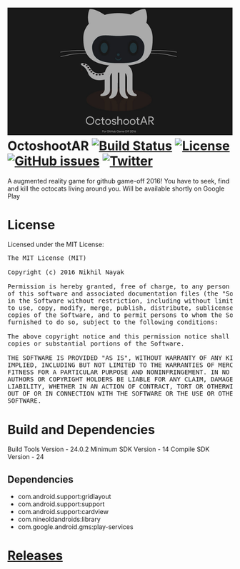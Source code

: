 ![OctoshootAR banner](static/banner.png)
OctoshootAR [![Build Status](https://travis-ci.org/nikhilnayak98/game-off-2016.svg?branch=master)](https://travis-ci.org/nikhilnayak98/game-off-2016) [![License](https://img.shields.io/badge/license-MIT-blue.svg)](https://github.com/nikhilnayak98/game-off-2016/blob/master/LICENSE) [![GitHub issues](https://img.shields.io/github/issues/nikhilnayak98/game-off-2016.svg)](https://github.com/nikhilnayak98/game-off-2016/issues) [![Twitter](https://img.shields.io/twitter/url/https/github.com/nikhilnayak98/game-off-2016.svg?style=social&style=plastic)](https://twitter.com/intent/tweet?text=Wow:&url=https://github.com/nikhilnayak98/game-off-2016)
=============
A augmented reality game for github game-off 2016!
You have to seek, find and kill the octocats living around you.
Will be available shortly on Google Play

<!--[![Download](https://play.google.com/intl/en_us/badges/images/generic/en_badge_web_generic.png)](https://play.google.com/store/apps/details?id=com.nikhilnayak.games.octoshootar)-->

License
========
Licensed under the MIT License:

<pre>
The MIT License (MIT)

Copyright (c) 2016 Nikhil Nayak <nikhilnayak98@gmail.com>

Permission is hereby granted, free of charge, to any person obtaining a copy
of this software and associated documentation files (the "Software"), to deal
in the Software without restriction, including without limitation the rights
to use, copy, modify, merge, publish, distribute, sublicense, and/or sell
copies of the Software, and to permit persons to whom the Software is
furnished to do so, subject to the following conditions:

The above copyright notice and this permission notice shall be included in all
copies or substantial portions of the Software.

THE SOFTWARE IS PROVIDED "AS IS", WITHOUT WARRANTY OF ANY KIND, EXPRESS OR
IMPLIED, INCLUDING BUT NOT LIMITED TO THE WARRANTIES OF MERCHANTABILITY,
FITNESS FOR A PARTICULAR PURPOSE AND NONINFRINGEMENT. IN NO EVENT SHALL THE
AUTHORS OR COPYRIGHT HOLDERS BE LIABLE FOR ANY CLAIM, DAMAGES OR OTHER
LIABILITY, WHETHER IN AN ACTION OF CONTRACT, TORT OR OTHERWISE, ARISING FROM,
OUT OF OR IN CONNECTION WITH THE SOFTWARE OR THE USE OR OTHER DEALINGS IN THE
SOFTWARE.
</pre>

Build and Dependencies
======================

Build Tools Version - 24.0.2
Minimum SDK Version - 14
Compile SDK Version - 24

## Dependencies
 
 * com.android.support:gridlayout
 * com.android.support:support
 * com.android.support:cardview
 * com.nineoldandroids:library
 * com.google.android.gms:play-services
 
[Releases](https://github.com/nikhilnayak98/pgtrack-android-client/releases)
===========================================================================

